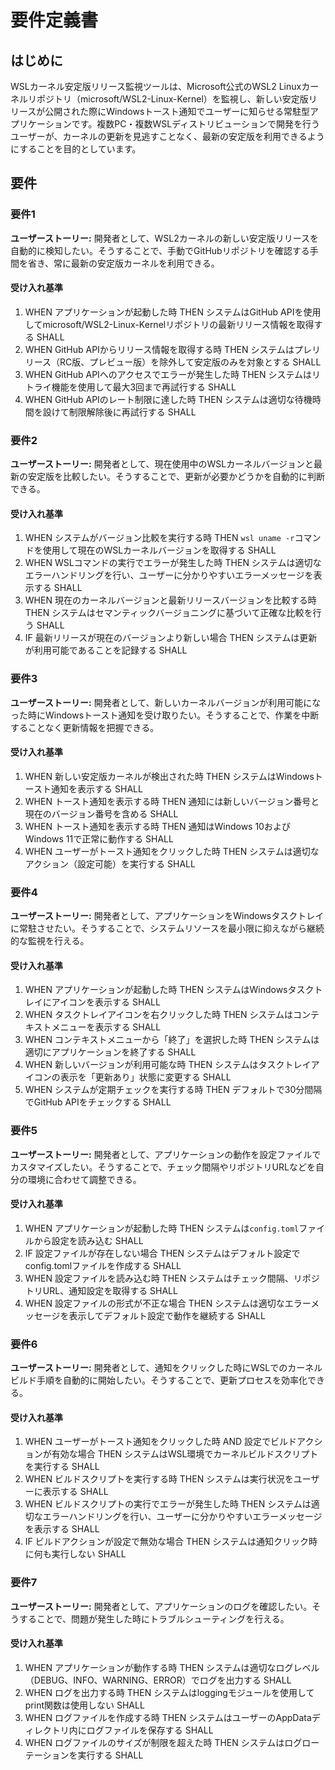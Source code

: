 # 要件定義書

## はじめに

WSLカーネル安定版リリース監視ツールは、Microsoft公式のWSL2 Linuxカーネルリポジトリ（microsoft/WSL2-Linux-Kernel）を監視し、新しい安定版リリースが公開された際にWindowsトースト通知でユーザーに知らせる常駐型アプリケーションです。複数PC・複数WSLディストリビューションで開発を行うユーザーが、カーネルの更新を見逃すことなく、最新の安定版を利用できるようにすることを目的としています。

## 要件

### 要件1

**ユーザーストーリー:** 開発者として、WSL2カーネルの新しい安定版リリースを自動的に検知したい。そうすることで、手動でGitHubリポジトリを確認する手間を省き、常に最新の安定版カーネルを利用できる。

#### 受け入れ基準

1. WHEN アプリケーションが起動した時 THEN システムはGitHub APIを使用してmicrosoft/WSL2-Linux-Kernelリポジトリの最新リリース情報を取得する SHALL
2. WHEN GitHub APIからリリース情報を取得する時 THEN システムはプレリリース（RC版、プレビュー版）を除外して安定版のみを対象とする SHALL
3. WHEN GitHub APIへのアクセスでエラーが発生した時 THEN システムはリトライ機能を使用して最大3回まで再試行する SHALL
4. WHEN GitHub APIのレート制限に達した時 THEN システムは適切な待機時間を設けて制限解除後に再試行する SHALL

### 要件2

**ユーザーストーリー:** 開発者として、現在使用中のWSLカーネルバージョンと最新の安定版を比較したい。そうすることで、更新が必要かどうかを自動的に判断できる。

#### 受け入れ基準

1. WHEN システムがバージョン比較を実行する時 THEN `wsl uname -r`コマンドを使用して現在のWSLカーネルバージョンを取得する SHALL
2. WHEN WSLコマンドの実行でエラーが発生した時 THEN システムは適切なエラーハンドリングを行い、ユーザーに分かりやすいエラーメッセージを表示する SHALL
3. WHEN 現在のカーネルバージョンと最新リリースバージョンを比較する時 THEN システムはセマンティックバージョニングに基づいて正確な比較を行う SHALL
4. IF 最新リリースが現在のバージョンより新しい場合 THEN システムは更新が利用可能であることを記録する SHALL

### 要件3

**ユーザーストーリー:** 開発者として、新しいカーネルバージョンが利用可能になった時にWindowsトースト通知を受け取りたい。そうすることで、作業を中断することなく更新情報を把握できる。

#### 受け入れ基準

1. WHEN 新しい安定版カーネルが検出された時 THEN システムはWindowsトースト通知を表示する SHALL
2. WHEN トースト通知を表示する時 THEN 通知には新しいバージョン番号と現在のバージョン番号を含める SHALL
3. WHEN トースト通知を表示する時 THEN 通知はWindows 10およびWindows 11で正常に動作する SHALL
4. WHEN ユーザーがトースト通知をクリックした時 THEN システムは適切なアクション（設定可能）を実行する SHALL

### 要件4

**ユーザーストーリー:** 開発者として、アプリケーションをWindowsタスクトレイに常駐させたい。そうすることで、システムリソースを最小限に抑えながら継続的な監視を行える。

#### 受け入れ基準

1. WHEN アプリケーションが起動した時 THEN システムはWindowsタスクトレイにアイコンを表示する SHALL
2. WHEN タスクトレイアイコンを右クリックした時 THEN システムはコンテキストメニューを表示する SHALL
3. WHEN コンテキストメニューから「終了」を選択した時 THEN システムは適切にアプリケーションを終了する SHALL
4. WHEN 新しいバージョンが利用可能な時 THEN システムはタスクトレイアイコンの表示を「更新あり」状態に変更する SHALL
5. WHEN システムが定期チェックを実行する時 THEN デフォルトで30分間隔でGitHub APIをチェックする SHALL

### 要件5

**ユーザーストーリー:** 開発者として、アプリケーションの動作を設定ファイルでカスタマイズしたい。そうすることで、チェック間隔やリポジトリURLなどを自分の環境に合わせて調整できる。

#### 受け入れ基準

1. WHEN アプリケーションが起動した時 THEN システムは`config.toml`ファイルから設定を読み込む SHALL
2. IF 設定ファイルが存在しない場合 THEN システムはデフォルト設定でconfig.tomlファイルを作成する SHALL
3. WHEN 設定ファイルを読み込む時 THEN システムはチェック間隔、リポジトリURL、通知設定を取得する SHALL
4. WHEN 設定ファイルの形式が不正な場合 THEN システムは適切なエラーメッセージを表示してデフォルト設定で動作を継続する SHALL

### 要件6

**ユーザーストーリー:** 開発者として、通知をクリックした時にWSLでのカーネルビルド手順を自動的に開始したい。そうすることで、更新プロセスを効率化できる。

#### 受け入れ基準

1. WHEN ユーザーがトースト通知をクリックした時 AND 設定でビルドアクションが有効な場合 THEN システムはWSL環境でカーネルビルドスクリプトを実行する SHALL
2. WHEN ビルドスクリプトを実行する時 THEN システムは実行状況をユーザーに表示する SHALL
3. WHEN ビルドスクリプトの実行でエラーが発生した時 THEN システムは適切なエラーハンドリングを行い、ユーザーに分かりやすいエラーメッセージを表示する SHALL
4. IF ビルドアクションが設定で無効な場合 THEN システムは通知クリック時に何も実行しない SHALL

### 要件7

**ユーザーストーリー:** 開発者として、アプリケーションのログを確認したい。そうすることで、問題が発生した時にトラブルシューティングを行える。

#### 受け入れ基準

1. WHEN アプリケーションが動作する時 THEN システムは適切なログレベル（DEBUG、INFO、WARNING、ERROR）でログを出力する SHALL
2. WHEN ログを出力する時 THEN システムはloggingモジュールを使用してprint関数は使用しない SHALL
3. WHEN ログファイルを作成する時 THEN システムはユーザーのAppDataディレクトリ内にログファイルを保存する SHALL
4. WHEN ログファイルのサイズが制限を超えた時 THEN システムはログローテーションを実行する SHALL